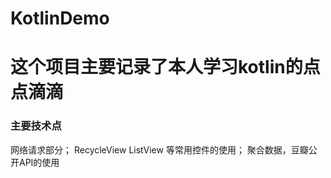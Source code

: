 # KotlinDemo
# 这个项目主要记录了本人学习kotlin的点点滴滴
### 主要技术点
网络请求部分；
RecycleView ListView 等常用控件的使用；
聚合数据，豆瓣公开API的使用


